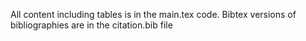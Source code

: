 All content including tables is in the main.tex code.
Bibtex versions of bibliographies are in the citation.bib file
